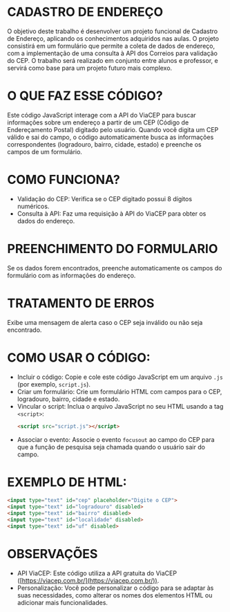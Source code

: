 # CADASTRO DE ENDEREÇO
O objetivo deste trabalho é desenvolver um projeto funcional de Cadastro de Endereço, aplicando os conhecimentos adquiridos nas aulas. O projeto consistirá em um formulário que permite a coleta de dados de endereço, com a implementação de uma consulta à API dos Correios para validação do CEP. O trabalho será realizado em conjunto entre alunos e professor, e servirá como base para um projeto futuro mais complexo.

# O QUE FAZ ESSE CÓDIGO?
Este código JavaScript interage com a API do ViaCEP para buscar informações sobre um endereço a partir de um CEP (Código de Endereçamento Postal) digitado pelo usuário. Quando você digita um CEP válido e sai do campo, o código automaticamente busca as informações correspondentes (logradouro, bairro, cidade, estado) e preenche os campos de um formulário.

# COMO FUNCIONA?
* Validação do CEP: Verifica se o CEP digitado possui 8 dígitos numéricos.
* Consulta à API: Faz uma requisição à API do ViaCEP para obter os dados do endereço.

# PREENCHIMENTO DO FORMULARIO
Se os dados forem encontrados, preenche automaticamente os campos do formulário com as informações do endereço.

# TRATAMENTO DE ERROS
Exibe uma mensagem de alerta caso o CEP seja inválido ou não seja encontrado.

# COMO USAR O CÓDIGO:
* Incluir o código: Copie e cole este código JavaScript em um arquivo `.js` (por exemplo, `script.js`).
* Criar um formulário: Crie um formulário HTML com campos para o CEP, logradouro, bairro, cidade e estado.
* Vincular o script: Inclua o arquivo JavaScript no seu HTML usando a tag `<script>`:
   ```html
   <script src="script.js"></script>
   ```
* Associar o evento:
Associe o evento `focusout` ao campo do CEP para que a função de pesquisa seja chamada quando o usuário sair do campo.

# EXEMPLO DE HTML:
```html
<input type="text" id="cep" placeholder="Digite o CEP">
<input type="text" id="logradouro" disabled>
<input type="text" id="bairro" disabled>
<input type="text" id="localidade" disabled>
<input type="text" id="uf" disabled>
```
# OBSERVAÇÕES 
* API ViaCEP:
 Este código utiliza a API gratuita do ViaCEP ([https://viacep.com.br/](https://viacep.com.br/)).
* Personalização:
 Você pode personalizar o código para se adaptar às suas necessidades, como alterar os nomes dos elementos HTML ou adicionar mais funcionalidades.

